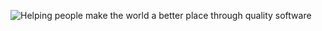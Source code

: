  <img
    alt="Helping people make the world a better place through quality software"
    src="https://raw.githubusercontent.com/shadyass/shadyass/blob/main/image.png"
  />
